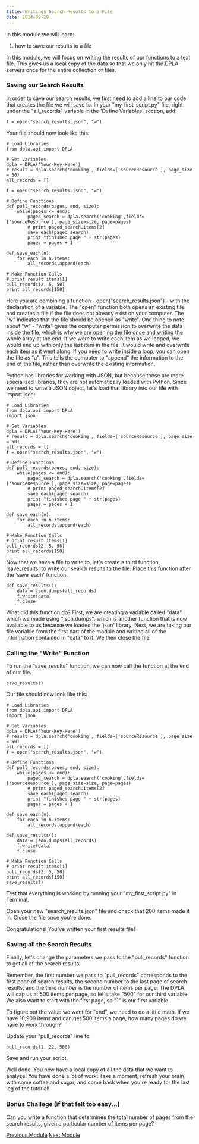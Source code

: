 ```yaml
---
title: Writings Search Results to a File
date: 2014-09-19
---
```


In this module we will learn:

1. how to save our results to a file

In this module, we will focus on writing the results of our functions to a text file. This gives us a local copy of the data so that we only hit the DPLA servers once for the entire collection of files.

### Saving our Search Results

In order to save our search results, we first need to add a line to our code that creates the file we will save to. In your "my_first_script.py" file, right under the "all_records" variable in the 'Define Variables' section, add:

	f = open("search_results.json", "w")

Your file should now look like this:

	# Load Libraries
	from dpla.api import DPLA

	# Set Variables
	dpla = DPLA('Your-Key-Here')
	# result = dpla.search('cooking', fields=['sourceResource'], page_size = 50)
	all_records = []

	f = open("search_results.json", "w")

	# Define Functions
	def pull_records(pages, end, size):
		while(pages <= end):
			paged_search = dpla.search('cooking',fields=['sourceResource'], page_size=size, page=pages)
			# print paged_search.items[2]
			save_each(paged_search)
			print "finished page " + str(pages)
			pages = pages + 1

	def save_each(n):
		for each in n.items:
			all_records.append(each)

	# Make Function Calls
	# print result.items[1]
	pull_records(2, 5, 50)
	print all_records[150]	

Here you are combining a function - open("search_results.json") - with the declaration of a variable. The "open" function both opens an existing file and  creates a file if the file does not already exist on your computer. The "w" indicates that the file should be opened as "write". One thing to note about "w" - "write" gives the computer permission to overwrite the data inside the file, which is why we are opening the file once and writing the whole array at the end. If we were to write each item as we looped, we would end up with only the last item in the file. It would write and overwrite each item as it went along. If you need to write inside a loop, you can open the file as "a". This tells the computer to "append" the information to the end of the file, rather than overwrite the existing information. 

Python has libraries for working with JSON, but because these are more specialized libraries, they are not automatically loaded with Python. Since we need to write a JSON object, let's load that library into our file with <span class="command">import json</span>:

	# Load Libraries
	from dpla.api import DPLA
	import json

	# Set Variables
	dpla = DPLA('Your-Key-Here')
	# result = dpla.search('cooking', fields=['sourceResource'], page_size = 50)
	all_records = []
	f = open("search_results.json", "w")

	# Define Functions
	def pull_records(pages, end, size):
		while(pages <= end):
			paged_search = dpla.search('cooking',fields=['sourceResource'], page_size=size, page=pages)
			# print paged_search.items[2]
			save_each(paged_search)
			print "finished page " + str(pages)
			pages = pages + 1

	def save_each(n):
		for each in n.items:
			all_records.append(each)

	# Make Function Calls
	# print result.items[1]
	pull_records(2, 5, 50)
	print all_records[150]

Now that we have a file to write to, let's create a third function, 'save_results' to write our search results to the file. Place this function after the 'save_each' function.

	def save_results():
		data = json.dumps(all_records)
		f.write(data)
		f.close

What did this function do? First, we are creating a variable called "data" which we made using "json.dumps", which is another function that is now available to us because we loaded the 'json' library. Next, we are taking our file variable from the first part of the module and writing all of the information contained in "data" to it. We then close the file.

### Calling the "Write" Function

To run the "save_results" function, we can now call the function at the end of our file.

	save_results()

Our file should now look like this:

	# Load Libraries
	from dpla.api import DPLA
	import json

	# Set Variables
	dpla = DPLA('Your-Key-Here')
	# result = dpla.search('cooking', fields=['sourceResource'], page_size = 50)
	all_records = []
	f = open("search_results.json", "w")

	# Define Functions
	def pull_records(pages, end, size):
		while(pages <= end):
			paged_search = dpla.search('cooking',fields=['sourceResource'], page_size=size, page=pages)
			# print paged_search.items[2]
			save_each(paged_search)
			print "finished page " + str(pages)
			pages = pages + 1

	def save_each(n):
		for each in n.items:
			all_records.append(each)

	def save_results():
		data = json.dumps(all_records)
		f.write(data)
		f.close

	# Make Function Calls
	# print result.items[1]
	pull_records(2, 5, 50)
	print all_records[150]
	save_results()

Test that everything is working by running your "my_first_script.py" in Terminal.

Open your new "search_results.json" file and check that 200 items made it in. Close the file once you're done.

Congratulations! You've written your first results file!

### Saving all the Search Results

Finally, let's change the parameters we pass to the "pull_records" function to get all of the search results.

Remember, the first number we pass to "pull_records" corresponds to the first page of search results, the second number to the last page of search results, and the third number is the number of items per page. The DPLA will cap us at 500 items per page, so let's take "500" for our third variable. We also want to start with the first page, so "1" is our first variable.

To figure out the value we want for "end", we need to do a little math. If we have 10,909 items and can get 500 items a page, how many pages do we have to work through?

Update your "pull_records" line to:

	pull_records(1, 22, 500)

Save and run your script. 

Well done! You now have a local copy of all the data that we want to analyze! You have done a lot of work! Take a moment, refresh your brain with some coffee and sugar, and come back when you're ready for the last leg of the tutorial!

### Bonus Challege (if that felt too easy...)

Can you write a function that determines the total number of pages from the search results, given a particular number of items per page?

<span class="left">[Previous Module](module09.html)</span>
<span class="right">[Next Module](module10.html)</span>